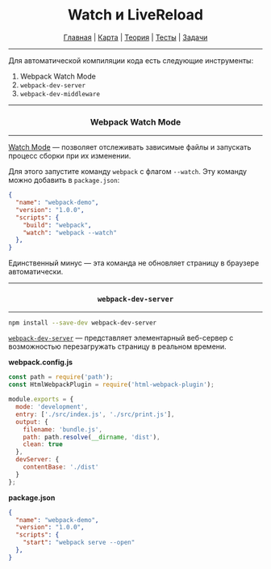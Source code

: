 <div align="center">

# Watch и LiveReload

[Главная](https://github.com/dollaween/junior-roadmap/)
|
[Карта](/roadmap/README.md)
|
[Теория](/theory/README.md)
|
[Тесты](/tests/README.md)
|
[Задачи](/tasks/README.md)

</div>

---

Для автоматической компиляции кода есть следующие инструменты:
1. Webpack Watch Mode
2. `webpack-dev-server`
3. `webpack-dev-middleware`

---

<div align="center">

### Webpack Watch Mode

</div>

---

[Watch Mode](https://webpack.js.org/guides/development/#using-watch-mode) — позволяет отслеживать зависимые файлы и запускать процесс сборки при их изменении.

Для этого запустите команду `webpack` с флагом `--watch`. Эту команду можно добавить в `package.json`:

```json
{
  "name": "webpack-demo",
  "version": "1.0.0",
  "scripts": {
    "build": "webpack",
    "watch": "webpack --watch"
  },
}
```

Единственный минус — эта команда не обновляет страницу в браузере автоматически.

---

<div align="center">

### `webpack-dev-server`

</div>

---

```bash
npm install --save-dev webpack-dev-server
```

[`webpack-dev-server`](https://webpack.js.org/guides/development/#using-webpack-dev-server) — представляет элементарный веб-сервер с возможностью перезагружать страницу в реальном времени.

**webpack.config.js**
```js
const path = require('path');
const HtmlWebpackPlugin = require('html-webpack-plugin');

module.exports = {
  mode: 'development',
  entry: ['./src/index.js', './src/print.js'],
  output: {
    filename: 'bundle.js',
    path: path.resolve(__dirname, 'dist'),
    clean: true
  },
  devServer: {
    contentBase: './dist'
  }
};
```

**package.json**
```json
{
  "name": "webpack-demo",
  "version": "1.0.0",
  "scripts": {
    "start": "webpack serve --open"
  },
}
```













